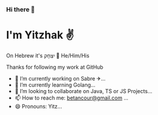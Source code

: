 ### Hi there 👋
# I'm Yitzhak ✌
On Hebrew it's יִצְחָק 
🤟
He/Him/His

Thanks for following my work at GitHub


- 🔭 I’m currently working on Sabre ✈...
- 🌱 I’m currently learning Golang...
- 👯 I’m looking to collaborate on Java, TS or JS Projects...
- 📫 How to reach me: betancour@gmail.com  ...
- 😄 Pronouns: Yitz...
<!--
**betancour/betancour** is a ✨ _special_ ✨ repository because its `README.md` (this file) appears on your GitHub profile.

Here are some ideas to get you started:

- 🤔 I’m looking for help with TS ...
- 💬 Ask me about Java and Goland...

- ⚡ Fun fact: I'm an Asperger guy ...
-->
